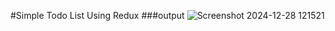 #Simple Todo List Using Redux
###output
![Screenshot 2024-12-28 121521](https://github.com/user-attachments/assets/d6fb8110-3814-407c-9249-ec39dcafb567)
